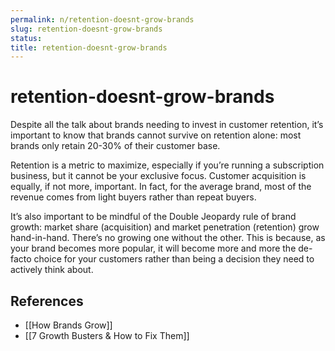 ```yaml
---
permalink: n/retention-doesnt-grow-brands
slug: retention-doesnt-grow-brands
status: 
title: retention-doesnt-grow-brands
---
```

# retention-doesnt-grow-brands

Despite all the talk about brands needing to invest in customer retention, it’s important to know that brands cannot survive on retention alone: most brands only retain 20-30% of their customer base.

Retention is a metric to maximize, especially if you’re running a subscription business, but it cannot be your exclusive focus. Customer acquisition is equally, if not more, important. In fact, for the average brand, most of the revenue comes from light buyers rather than repeat buyers.

It’s also important to be mindful of the Double Jeopardy rule of brand growth: market share (acquisition) and market penetration (retention) grow hand-in-hand. There’s no growing one without the other. This is because, as your brand becomes more popular, it will become more and more the de-facto choice for your customers rather than being a decision they need to actively think about.

## References

- [[How Brands Grow]]
- [[7 Growth Busters & How to Fix Them]]

